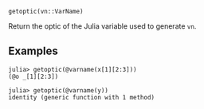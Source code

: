 ```
getoptic(vn::VarName)
```

Return the optic of the Julia variable used to generate `vn`.

## Examples

```jldoctest
julia> getoptic(@varname(x[1][2:3]))
(@o _[1][2:3])

julia> getoptic(@varname(y))
identity (generic function with 1 method)
```
